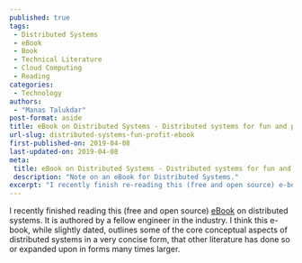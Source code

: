 ```yaml
---
published: true
tags:
 - Distributed Systems
 - eBook
 - Book
 - Technical Literature
 - Cloud Computing
 - Reading
categories:
 - Technology
authors:
 - "Manas Talukdar"
post-format: aside
title: eBook on Distributed Systems - Distributed systems for fun and profit
url-slug: distributed-systems-fun-profit-ebook
first-published-on: 2019-04-08
last-updated-on: 2019-04-08
meta:
 title: eBook on Distributed Systems - Distributed systems for fun and profit
 description: "Note on an eBook for Distributed Systems."
excerpt: "I recently finish re-reading this (free and open source) e-book on distributed systems."
---
```


I recently finished reading this (free and open source) [eBook](http://book.mixu.net/distsys/) on distributed systems. It is authored by a fellow engineer in the industry. I think this e-book, while slightly dated, outlines some of the core conceptual aspects of distributed systems in a very concise form, that other literature has done so or expanded upon in forms many times larger.
